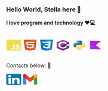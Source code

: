 ### Hello World, Stella here 👋
<strong>

<p align="left"> 
  I love program and technology ❤💻</strong><br>
</p>

<div style="display: inline_block"><br>
  <img align="center" alt="Js" height="30" width="40" src="https://raw.githubusercontent.com/devicons/devicon/master/icons/javascript/javascript-plain.svg">
  <img align="center" alt="HTML" height="30" width="40" src="https://raw.githubusercontent.com/devicons/devicon/master/icons/html5/html5-original.svg">
  <img align="center" alt="CSS" height="30" width="40" src="https://raw.githubusercontent.com/devicons/devicon/master/icons/css3/css3-original.svg">
  <img align="center" alt="Csharp" height="30" width="40" src="https://raw.githubusercontent.com/devicons/devicon/master/icons/csharp/csharp-original.svg">
  <img align="center" alt="Python" height="30" width="40" src="https://raw.githubusercontent.com/devicons/devicon/master/icons/python/python-original.svg">
   <img align="center" alt="ruby" height="30" width="40" src="https://raw.githubusercontent.com/devicons/devicon/master/icons/kotlin/kotlin-original.svg">
</div>  <br>
 
<p align="left">
  Contacts below: 📧
</p>
<p align="left">
  <a href="https://www.linkedin.com/in/stella-rufino-55888a216/" alt="Linkedin">
  <img height="30" width="40" src="linkedin.png"/></a>
  <a href="mailto:stellarufino@gmail.com" alt="E-mail">
  <img height="30" width="40" src="gmail.png"/></a>
</p>  
</strong>
